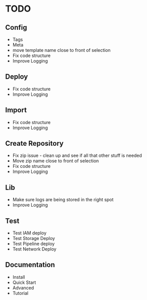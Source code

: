 # TODO

## Config

- Tags
- Meta
- move template name close to front of selection
- Fix code structure
- Improve Logging

## Deploy

- Fix code structure
- Improve Logging

## Import

- Fix code structure
- Improve Logging

## Create Repository

- Fix zip issue - clean up and see if all that other stuff is needed
- Move zip name close to front of selection 
- Fix code structure
- Improve Logging

## Lib

- Make sure logs are being stored in the right spot
- Improve Logging

## Test

- Test IAM deploy
- Test Storage Deploy
- Test Pipeline deploy
- Test Network Deploy

## Documentation

- Install
- Quick Start
- Advanced
- Tutorial
